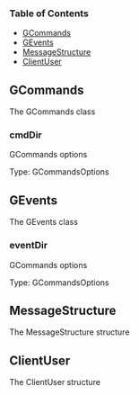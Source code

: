 <!-- Generated by documentation.js. Update this documentation by updating the source code. -->

### Table of Contents

*   [GCommands][1]
*   [GEvents][3]
*   [MessageStructure][5]
*   [ClientUser][6]

## GCommands

The GCommands class

### cmdDir

GCommands options

Type: GCommandsOptions

## GEvents

The GEvents class

### eventDir

GCommands options

Type: GCommandsOptions

## MessageStructure

The MessageStructure structure

## ClientUser

The ClientUser structure

[1]: #gcommands

[2]: #cmddir

[3]: #gevents

[4]: #eventdir

[5]: #messagestructure

[6]: #clientuser
